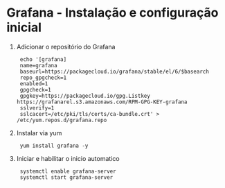 Grafana - Instalação e configuração inicial
===========================================

1. Adicionar o repositório do Grafana

        echo '[grafana]
        name=grafana
        baseurl=https://packagecloud.io/grafana/stable/el/6/$basearch
        repo_gpgcheck=1
        enabled=1
        gpgcheck=1
        gpgkey=https://packagecloud.io/gpg.Listkey https://grafanarel.s3.amazonaws.com/RPM-GPG-KEY-grafana
        sslverify=1
        sslcacert=/etc/pki/tls/certs/ca-bundle.crt' > /etc/yum.repos.d/grafana.repo

2. Instalar via yum

        yum install grafana -y
        
3. Iniciar e habilitar o inicio automatico

        systemctl enable grafana-server
        systemctl start grafana-server
        
 
